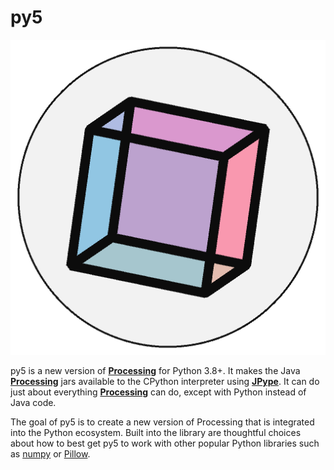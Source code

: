 # py5

![py5 logo](../images/logo.png)

py5 is a new version of [**Processing**][processing] for Python 3.8+. It makes the Java [**Processing**][processing] jars available to the CPython interpreter using [**JPype**][jpype]. It can do just about everything [**Processing**][processing] can do, except with Python instead of Java code.

The goal of py5 is to create a new version of Processing that is integrated into the Python ecosystem. Built into the library are thoughtful choices about how to best get py5 to work with other popular Python libraries such as [numpy](https://www.numpy.org/) or [Pillow](https://python-pillow.org/).

[py5_repo]: https://github.com/hx2A/py5
[processing]: https://github.com/processing/processing4
[jpype]: https://github.com/jpype-project/jpype
